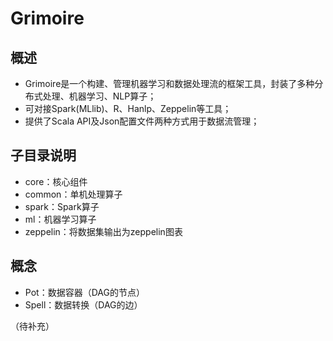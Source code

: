 # Grimoire
## 概述
- Grimoire是一个构建、管理机器学习和数据处理流的框架工具，封装了多种分布式处理、机器学习、NLP算子；
- 可对接Spark(MLlib)、R、Hanlp、Zeppelin等工具；
- 提供了Scala API及Json配置文件两种方式用于数据流管理；

## 子目录说明
- core：核心组件
- common：单机处理算子
- spark：Spark算子
- ml：机器学习算子
- zeppelin：将数据集输出为zeppelin图表

## 概念
- Pot：数据容器（DAG的节点）
- Spell：数据转换（DAG的边）


（待补充）
